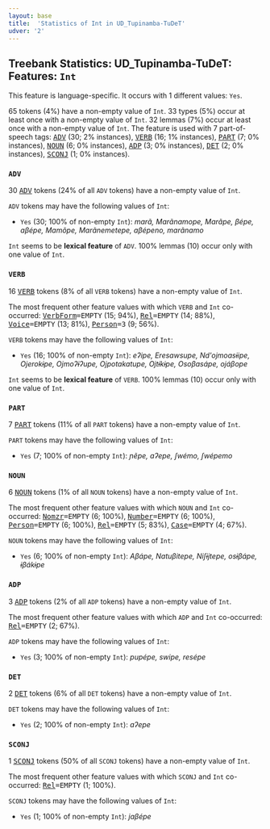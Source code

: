 ```yaml
---
layout: base
title:  'Statistics of Int in UD_Tupinamba-TuDeT'
udver: '2'
---
```


## Treebank Statistics: UD_Tupinamba-TuDeT: Features: `Int`

This feature is language-specific.
It occurs with 1 different values: `Yes`.

65 tokens (4%) have a non-empty value of `Int`.
33 types (5%) occur at least once with a non-empty value of `Int`.
32 lemmas (7%) occur at least once with a non-empty value of `Int`.
The feature is used with 7 part-of-speech tags: <tt><a href="tpn_tudet-pos-ADV.html">ADV</a></tt> (30; 2% instances), <tt><a href="tpn_tudet-pos-VERB.html">VERB</a></tt> (16; 1% instances), <tt><a href="tpn_tudet-pos-PART.html">PART</a></tt> (7; 0% instances), <tt><a href="tpn_tudet-pos-NOUN.html">NOUN</a></tt> (6; 0% instances), <tt><a href="tpn_tudet-pos-ADP.html">ADP</a></tt> (3; 0% instances), <tt><a href="tpn_tudet-pos-DET.html">DET</a></tt> (2; 0% instances), <tt><a href="tpn_tudet-pos-SCONJ.html">SCONJ</a></tt> (1; 0% instances).

### `ADV`

30 <tt><a href="tpn_tudet-pos-ADV.html">ADV</a></tt> tokens (24% of all `ADV` tokens) have a non-empty value of `Int`.

`ADV` tokens may have the following values of `Int`:

* `Yes` (30; 100% of non-empty `Int`): <em>marã, Marãnamope, Marãpe, βépe, aβépe, Mamõpe, Marãnemetepe, aβépeno, marãnamo</em>

`Int` seems to be **lexical feature** of `ADV`. 100% lemmas (10) occur only with one value of `Int`.

### `VERB`

16 <tt><a href="tpn_tudet-pos-VERB.html">VERB</a></tt> tokens (8% of all `VERB` tokens) have a non-empty value of `Int`.

The most frequent other feature values with which `VERB` and `Int` co-occurred: <tt><a href="tpn_tudet-feat-VerbForm.html">VerbForm</a></tt><tt>=EMPTY</tt> (15; 94%), <tt><a href="tpn_tudet-feat-Rel.html">Rel</a></tt><tt>=EMPTY</tt> (14; 88%), <tt><a href="tpn_tudet-feat-Voice.html">Voice</a></tt><tt>=EMPTY</tt> (13; 81%), <tt><a href="tpn_tudet-feat-Person.html">Person</a></tt><tt>=3</tt> (9; 56%).

`VERB` tokens may have the following values of `Int`:

* `Yes` (16; 100% of non-empty `Int`): <em>eʔipe, Eresawsupe, Nd'ojmoasɨipe, Ojerokɨpe, Ojmoʔɨʔupe, Ojpotakatupe, Ojtɨ́kɨpe, Osoβasápe, ojáβope</em>

`Int` seems to be **lexical feature** of `VERB`. 100% lemmas (10) occur only with one value of `Int`.

### `PART`

7 <tt><a href="tpn_tudet-pos-PART.html">PART</a></tt> tokens (11% of all `PART` tokens) have a non-empty value of `Int`.

`PART` tokens may have the following values of `Int`:

* `Yes` (7; 100% of non-empty `Int`): <em>ɲẽpe, aʔepe, ʃwémo, ʃwépemo</em>

### `NOUN`

6 <tt><a href="tpn_tudet-pos-NOUN.html">NOUN</a></tt> tokens (1% of all `NOUN` tokens) have a non-empty value of `Int`.

The most frequent other feature values with which `NOUN` and `Int` co-occurred: <tt><a href="tpn_tudet-feat-Nomzr.html">Nomzr</a></tt><tt>=EMPTY</tt> (6; 100%), <tt><a href="tpn_tudet-feat-Number.html">Number</a></tt><tt>=EMPTY</tt> (6; 100%), <tt><a href="tpn_tudet-feat-Person.html">Person</a></tt><tt>=EMPTY</tt> (6; 100%), <tt><a href="tpn_tudet-feat-Rel.html">Rel</a></tt><tt>=EMPTY</tt> (5; 83%), <tt><a href="tpn_tudet-feat-Case.html">Case</a></tt><tt>=EMPTY</tt> (4; 67%).

`NOUN` tokens may have the following values of `Int`:

* `Yes` (6; 100% of non-empty `Int`): <em>Aβápe, Natuβitepe, Niʃɨjtepe, osɨβápe, ɨβákɨpe</em>

### `ADP`

3 <tt><a href="tpn_tudet-pos-ADP.html">ADP</a></tt> tokens (2% of all `ADP` tokens) have a non-empty value of `Int`.

The most frequent other feature values with which `ADP` and `Int` co-occurred: <tt><a href="tpn_tudet-feat-Rel.html">Rel</a></tt><tt>=EMPTY</tt> (2; 67%).

`ADP` tokens may have the following values of `Int`:

* `Yes` (3; 100% of non-empty `Int`): <em>pupépe, swipe, resépe</em>

### `DET`

2 <tt><a href="tpn_tudet-pos-DET.html">DET</a></tt> tokens (6% of all `DET` tokens) have a non-empty value of `Int`.

`DET` tokens may have the following values of `Int`:

* `Yes` (2; 100% of non-empty `Int`): <em>aʔepe</em>

### `SCONJ`

1 <tt><a href="tpn_tudet-pos-SCONJ.html">SCONJ</a></tt> tokens (50% of all `SCONJ` tokens) have a non-empty value of `Int`.

The most frequent other feature values with which `SCONJ` and `Int` co-occurred: <tt><a href="tpn_tudet-feat-Rel.html">Rel</a></tt><tt>=EMPTY</tt> (1; 100%).

`SCONJ` tokens may have the following values of `Int`:

* `Yes` (1; 100% of non-empty `Int`): <em>jaβépe</em>

